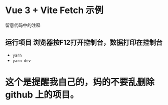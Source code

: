# Vue 3 + Vite Fetch 示例
<p>留意代码中的注释</p>

## 运行项目  浏览器按F12打开控制台，数据打印在控制台
- `yarn`
- `yarn dev`


# 这个是提醒我自己的，妈的不要乱删除 github 上的项目。
